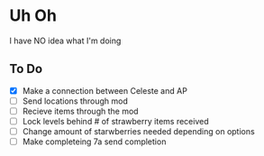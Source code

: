 # Uh Oh
I have NO idea what I'm doing
## To Do
- [x] Make a connection between Celeste and AP
- [ ] Send locations through mod
- [ ] Recieve items through the mod
- [ ] Lock levels behind # of strawberry items received
- [ ] Change amount of starwberries needed depending on options
- [ ] Make completeing 7a send completion
